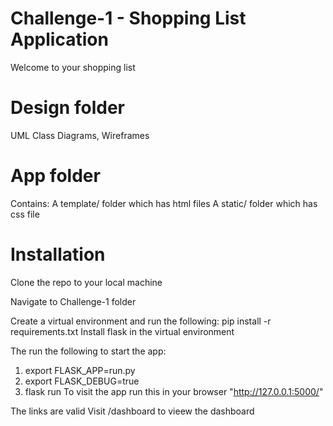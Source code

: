 # Challenge-1 - Shopping List Application
Welcome to your shopping list

# Design folder

UML Class Diagrams, Wireframes 

# App folder

Contains:
A template/ folder which has html files
A static/ folder which has css file
# Installation

Clone the repo to your local machine

Navigate to Challenge-1 folder

Create a virtual environment and run the following: pip install -r requirements.txt
Install flask in the virtual environment 

The run the following to start the app:

1. export FLASK_APP=run.py
2. export FLASK_DEBUG=true
3. flask run
To visit the app run this in your browser "http://127.0.0.1:5000/"

The links are valid
Visit /dashboard to vieew the dashboard


